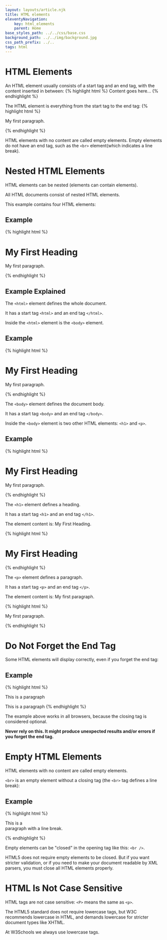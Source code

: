 ```yaml
---
layout: layouts/article.njk
title: HTML elements
eleventyNavigation:
    key: html_elements
    parent: Home
base_styles_path: ../../css/base.css
background_path: ../../img/background.jpg
css_path_prefix: ../..
tags: html
---
```


# HTML Elements

An HTML element usually consists of a start tag and an end tag, with the content inserted in between:
{% highlight html %}
<tagname>Content goes here...</tagname>
{% endhighlight %}

The HTML element is everything from the start tag to the end tag:
{% highlight html %}
<p>My first paragraph.</p>
{% endhighlight %}

HTML elements with no content are called empty elements. Empty elements do not have an end tag, such as the `<br>` element(which indicates a line break).

# Nested HTML Elements

HTML elements can be nested (elements can contain elements).

All HTML documents consist of nested HTML elements.

This example contains four HTML elements:

## Example

{% highlight html %}

<!DOCTYPE html>
<html>
<body>

<h1>My First Heading</h1>
<p>My first paragraph.</p>

</body>
</html>
{% endhighlight %}

## Example Explained

The `<html>` element defines the whole document.

It has a start tag `<html>` and an end tag `</html>`.

Inside the `<html>` element is the `<body>` element.

## Example

{% highlight html %}

<html>
<body>

<h1>My First Heading</h1>
<p>My first paragraph.</p>

</body>
</html>
{% endhighlight %}

The `<body>` element defines the document body.

It has a start tag `<body>` and an end tag `</body>`.

Inside the `<body>` element is two other HTML elements: `<h1>` and `<p>`.

## Example

{% highlight html %}

<body>

<h1>My First Heading</h1>
<p>My first paragraph.</p>

</body>
{% endhighlight %}

The `<h1>` element defines a heading.

It has a start tag `<h1>` and an end tag `</h1>`.

The element content is: My First Heading.

{% highlight html %}

<h1>My First Heading</h1>
{% endhighlight %}

The `<p>` element defines a paragraph.

It has a start tag `<p>` and an end tag `</p>`.

The element content is: My first paragraph.

{% highlight html %}

<p>My first paragraph.</p>
{% endhighlight %}

# Do Not Forget the End Tag

Some HTML elements will display correctly, even if you forget the end tag:

## Example

{% highlight html %}

<html>
<body>

<p>This is a paragraph
<p>This is a paragraph

</body>
</html>
{% endhighlight %}

The example above works in all browsers, because the closing tag is considered optional.

<strong>Never rely on this. It might produce unexpected results and/or errors if you forget the end tag.</strong>

# Empty HTML Elements

HTML elements with no content are called empty elements.

`<br>` is an empty element without a closing tag (the `<br>` tag defines a line break):

## Example

{% highlight html %}

<p>This is a <br> paragraph with a line break.</p>
{% endhighlight %}

Empty elements can be "closed" in the opening tag like this: `<br />`.

HTML5 does not require empty elements to be closed. But if you want stricter validation, or if you need to make your document readable by XML parsers, you must close all HTML elements properly.

# HTML Is Not Case Sensitive

HTML tags are not case sensitive: `<P>` means the same as `<p>`.

The HTML5 standard does not require lowercase tags, but W3C recommends lowercase in HTML, and demands lowercase for stricter document types like XHTML.

At W3Schools we always use lowercase tags.

